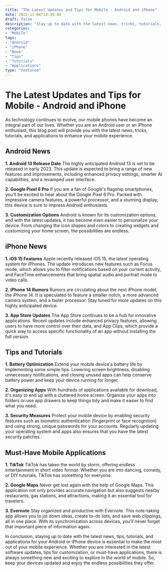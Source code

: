 ```yaml
---
title: "The Latest Updates and Tips for Mobile - Android and iPhone"
date: 2022-11-06T13:30:00
draft: false
description: "Stay up to date with the latest news, tricks, tutorials, and applications for your Android or iPhone device."
categories:
- "Mobile"
tags:
- "Android"
- "iPhone"
- "News"
- "Tips"
- "Tutorials"
- "Applications"
type: "featured"
---
```


# The Latest Updates and Tips for Mobile - Android and iPhone

As technology continues to evolve, our mobile phones have become an integral part of our lives. Whether you are an Android user or an iPhone enthusiast, this blog post will provide you with the latest news, tricks, tutorials, and applications to enhance your mobile experience.

## Android News

**1. Android 13 Release Date**
The highly anticipated Android 13 is set to be released in early 2023. This update is expected to bring a range of new features and improvements, including enhanced privacy settings, smarter AI capabilities, and a revamped user interface.

**2. Google Pixel 6 Pro**
If you are a fan of Google's flagship smartphones, you'll be excited to hear about the Google Pixel 6 Pro. Packed with impressive camera features, a powerful processor, and a stunning display, this device is sure to impress Android enthusiasts.

**3. Customization Options**
Android is known for its customization options, and with the latest updates, it has become even easier to personalize your device. From changing the icon shapes and colors to creating widgets and customizing your home screen, the possibilities are endless.

## iPhone News

**1. iOS 15 Features**
Apple recently released iOS 15, the latest operating system for iPhones. The update introduces new features such as Focus mode, which allows you to filter notifications based on your current activity, and FaceTime enhancements that bring spatial audio and portrait mode to video calls.

**2. iPhone 14 Rumors**
Rumors are circulating about the next iPhone model, the iPhone 14. It is speculated to feature a smaller notch, a more advanced camera system, and a faster processor. Stay tuned for more updates on this highly anticipated device.

**3. App Store Updates**
The App Store continues to be a hub for innovative applications. Recent updates include enhanced privacy features, allowing users to have more control over their data, and App Clips, which provide a quick way to access specific functionality of an app without installing the full version.

## Tips and Tutorials

**1. Battery Optimization**
Extend your mobile device's battery life by implementing some simple tips. Lowering screen brightness, disabling unnecessary notifications, and closing unused apps can help conserve battery power and keep your device running for longer.

**2. Organizing Apps**
With hundreds of applications available for download, it's easy to end up with a cluttered home screen. Organize your apps into folders or use app drawers to keep things tidy and make it easier to find what you need.

**3. Security Measures**
Protect your mobile device by enabling security features such as biometric authentication (fingerprint or face recognition) and using strong, unique passwords for your accounts. Regularly updating your operating system and apps also ensures that you have the latest security patches.

## Must-Have Mobile Applications

**1. TikTok**
TikTok has taken the world by storm, offering endless entertainment in short video format. Whether you are into dancing, comedy, or DIY tutorials, TikTok has something for everyone.

**2. Google Maps**
Never get lost again with the help of Google Maps. This application not only provides accurate navigation but also suggests nearby restaurants, gas stations, and attractions, making it an essential tool for travelers.

**3. Evernote**
Stay organized and productive with Evernote. This note-taking app allows you to jot down ideas, create to-do lists, and save web clippings, all in one place. With its synchronization across devices, you'll never forget that important piece of information again.

In conclusion, staying up to date with the latest news, tips, tutorials, and applications for your Android or iPhone device is essential to make the most out of your mobile experience. Whether you are interested in the latest software updates, tips for customization, or must-have applications, there is always something new and exciting to explore in the world of mobile. So, keep your devices updated and enjoy the endless possibilities they offer.
